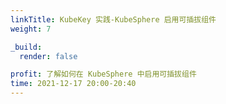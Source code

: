 ```yaml
---
linkTitle: KubeKey 实践-KubeSphere 启用可插拔组件
weight: 7

_build:
  render: false

profit: 了解如何在 KubeSphere 中启用可插拔组件
time: 2021-12-17 20:00-20:40
---
```

